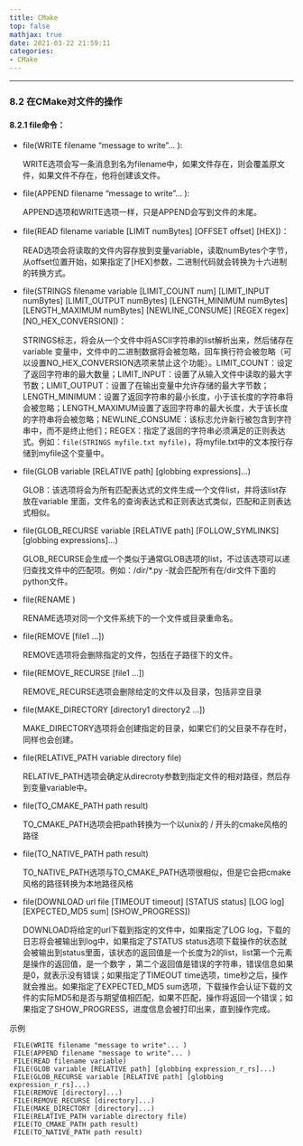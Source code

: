 ```yaml
---
title: CMake
top: false
mathjax: true
date: 2021-03-22 21:59:11
categories:
- CMake
---
```


-----



### 8.2 在CMake对文件的操作

#### 8.2.1 file命令：

- file(WRITE filename “message to write”… ):

  WRITE选项会写一条消息到名为filename中，如果文件存在，则会覆盖原文件，如果文件不存在，他将创建该文件。

- file(APPEND filename “message to write”… ):

  APPEND选项和WRITE选项一样，只是APPEND会写到文件的末尾。

- file(READ filename variable [LIMIT numBytes] [OFFSET offset] [HEX])：

  READ选项会将读取的文件内容存放到变量variable，读取numBytes个字节，从offset位置开始，如果指定了[HEX]参数，二进制代码就会转换为十六进制的转换方式。

- file(STRINGS filename variable [LIMIT_COUNT num] [LIMIT_INPUT numBytes] [LIMIT_OUTPUT numBytes] [LENGTH_MINIMUM numBytes] [LENGTH_MAXIMUM numBytes] [NEWLINE_CONSUME] [REGEX regex] [NO_HEX_CONVERSION])：

  STRINGS标志，将会从一个文件中将ASCII字符串的list解析出来，然后储存在variable 变量中，文件中的二进制数据将会被忽略，回车换行符会被忽略（可以设置NO_HEX_CONVERSION选项来禁止这个功能）。LIMIT_COUNT：设定了返回字符串的最大数量；LIMIT_INPUT：设置了从输入文件中读取的最大字节数；LIMIT_OUTPUT：设置了在输出变量中允许存储的最大字节数；LENGTH_MINIMUM：设置了返回字符串的最小长度，小于该长度的字符串将会被忽略；LENGTH_MAXIMUM设置了返回字符串的最大长度，大于该长度的字符串将会被忽略；NEWLINE_CONSUME：该标志允许新行被包含到字符串中，而不是终止他们；REGEX：指定了返回的字符串必须满足的正则表达式。例如：`file(STRINGS myfile.txt myfile)`，将myfile.txt中的文本按行存储到myfile这个变量中。

- file(GLOB variable [RELATIVE path] [globbing expressions]…)

  GLOB：该选项将会为所有匹配表达式的文件生成一个文件list，并将该list存放在variable 里面，文件名的查询表达式和正则表达式类似，匹配和正则表达式相似。

- file(GLOB_RECURSE variable [RELATIVE path] [FOLLOW_SYMLINKS] [globbing expressions]…)

  GLOB_RECURSE会生成一个类似于通常GLOB选项的list，不过该选项可以递归查找文件中的匹配项。例如：/dir/*.py -就会匹配所有在/dir文件下面的python文件。

- file(RENAME )

  RENAME选项对同一个文件系统下的一个文件或目录重命名。

- file(REMOVE [file1 …])

  REMOVE选项将会删除指定的文件，包括在子路径下的文件。

- file(REMOVE_RECURSE [file1 …])

  REMOVE_RECURSE选项会删除给定的文件以及目录，包括非空目录

- file(MAKE_DIRECTORY [directory1 directory2 …])

  MAKE_DIRECTORY选项将会创建指定的目录，如果它们的父目录不存在时，同样也会创建。

- file(RELATIVE_PATH variable directory file)

  RELATIVE_PATH选项会确定从direcroty参数到指定文件的相对路径，然后存到变量variable中。

- file(TO_CMAKE_PATH path result)

  TO_CMAKE_PATH选项会把path转换为一个以unix的 / 开头的cmake风格的路径

- file(TO_NATIVE_PATH path result)

  TO_NATIVE_PATH选项与TO_CMAKE_PATH选项很相似，但是它会把cmake风格的路径转换为本地路径风格

- file(DOWNLOAD url file [TIMEOUT timeout] [STATUS status] [LOG log] [EXPECTED_MD5 sum] [SHOW_PROGRESS])

  DOWNLOAD将给定的url下载到指定的文件中，如果指定了LOG log，下载的日志将会被输出到log中，如果指定了STATUS status选项下载操作的状态就会被输出到status里面，该状态的返回值是一个长度为2的list，list第一个元素是操作的返回值，是一个数字 ，第二个返回值是错误的字符串，错误信息如果是0，就表示没有错误；如果指定了TIMEOUT time选项，time秒之后，操作就会推出。如果指定了EXPECTED_MD5 sum选项，下载操作会认证下载的文件的实际MD5和是否与期望值相匹配，如果不匹配，操作将返回一个错误；如果指定了SHOW_PROGRESS，进度信息会被打印出来，直到操作完成。



示例

```
 FILE(WRITE filename "message to write"... )
 FILE(APPEND filename "message to write"... )
 FILE(READ filename variable)
 FILE(GLOB variable [RELATIVE path] [globbing expression_r_rs]...)
 FILE(GLOB_RECURSE variable [RELATIVE path] [globbing expression_r_rs]...)
 FILE(REMOVE [directory]...)
 FILE(REMOVE_RECURSE [directory]...)
 FILE(MAKE_DIRECTORY [directory]...)
 FILE(RELATIVE_PATH variable directory file)
 FILE(TO_CMAKE_PATH path result)
 FILE(TO_NATIVE_PATH path result)
```

